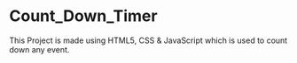 # Count_Down_Timer
This Project is made using HTML5, CSS &amp; JavaScript which is used to count down any event.
